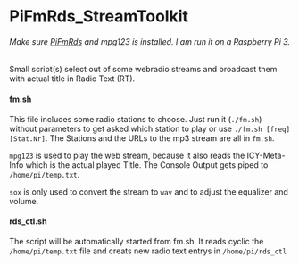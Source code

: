 # PiFmRds_StreamToolkit
###### Make sure <a href="http://github.com/ChristopheJacquet/PiFmRds">PiFmRds</a> and mpg123 is installed. I am run it on a Raspberry Pi 3.

Small script(s) select out of some webradio streams and broadcast them with actual title in Radio Text (RT).


#### fm.sh
This file includes some radio stations to choose. Just run it (`./fm.sh`) without parameters to get asked which station to play or use `./fm.sh [freq] [Stat.Nr]`.
The Stations and the URLs to the mp3 stream are all in `fm.sh`.

`mpg123` is used to play the web stream, because it also reads the ICY-Meta-Info which is the actual played Title.
The Console Output gets piped to `/home/pi/temp.txt`.

`sox` is only used to convert the stream to `wav` and to adjust the equalizer and volume.

#### rds_ctl.sh
The script will be automatically started from fm.sh.
It reads cyclic the `/home/pi/temp.txt` file and creats new radio text entrys in  `/home/pi/rds_ctl`
